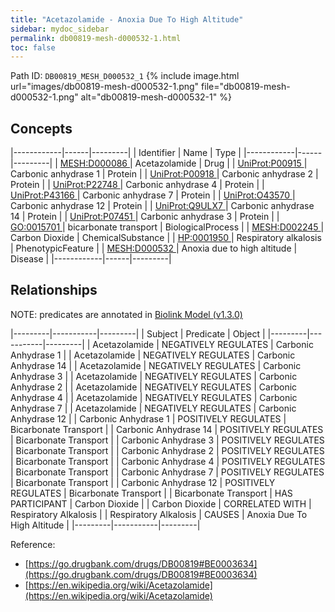 ```yaml
---
title: "Acetazolamide - Anoxia Due To High Altitude"
sidebar: mydoc_sidebar
permalink: db00819-mesh-d000532-1.html
toc: false 
---
```



Path ID: `DB00819_MESH_D000532_1`
{% include image.html url="images/db00819-mesh-d000532-1.png" file="db00819-mesh-d000532-1.png" alt="db00819-mesh-d000532-1" %}

## Concepts

|------------|------|---------|
| Identifier | Name | Type    |
|------------|------|---------|
| <a href="https://identifiers.org/MESH:D000086">MESH:D000086 </a> | Acetazolamide | Drug |
| <a href="https://identifiers.org/UniProt:P00915">UniProt:P00915 </a> | Carbonic anhydrase 1 | Protein |
| <a href="https://identifiers.org/UniProt:P00918">UniProt:P00918 </a> | Carbonic anhydrase 2 | Protein |
| <a href="https://identifiers.org/UniProt:P22748">UniProt:P22748 </a> | Carbonic anhydrase 4 | Protein |
| <a href="https://identifiers.org/UniProt:P43166">UniProt:P43166 </a> | Carbonic anhydrase 7 | Protein |
| <a href="https://identifiers.org/UniProt:O43570">UniProt:O43570 </a> | Carbonic anhydrase 12 | Protein |
| <a href="https://identifiers.org/UniProt:Q9ULX7">UniProt:Q9ULX7 </a> | Carbonic anhydrase 14 | Protein |
| <a href="https://identifiers.org/UniProt:P07451">UniProt:P07451 </a> | Carbonic anhydrase 3 | Protein |
| <a href="https://identifiers.org/GO:0015701">GO:0015701 </a> | bicarbonate transport | BiologicalProcess |
| <a href="https://identifiers.org/MESH:D002245">MESH:D002245 </a> | Carbon Dioxide | ChemicalSubstance |
| <a href="https://identifiers.org/HP:0001950">HP:0001950 </a> | Respiratory alkalosis | PhenotypicFeature |
| <a href="https://identifiers.org/MESH:D000532">MESH:D000532 </a> | Anoxia due to high altitude | Disease |
|------------|------|---------|

## Relationships


NOTE: predicates are annotated in <a href="https://github.com/biolink/biolink-model/releases/tag/v1.3.0">Biolink Model (v1.3.0)</a>

|---------|-----------|---------|
| Subject | Predicate | Object  |
|---------|-----------|---------|
| Acetazolamide | NEGATIVELY REGULATES | Carbonic Anhydrase 1 |
| Acetazolamide | NEGATIVELY REGULATES | Carbonic Anhydrase 14 |
| Acetazolamide | NEGATIVELY REGULATES | Carbonic Anhydrase 3 |
| Acetazolamide | NEGATIVELY REGULATES | Carbonic Anhydrase 2 |
| Acetazolamide | NEGATIVELY REGULATES | Carbonic Anhydrase 4 |
| Acetazolamide | NEGATIVELY REGULATES | Carbonic Anhydrase 7 |
| Acetazolamide | NEGATIVELY REGULATES | Carbonic Anhydrase 12 |
| Carbonic Anhydrase 1 | POSITIVELY REGULATES | Bicarbonate Transport |
| Carbonic Anhydrase 14 | POSITIVELY REGULATES | Bicarbonate Transport |
| Carbonic Anhydrase 3 | POSITIVELY REGULATES | Bicarbonate Transport |
| Carbonic Anhydrase 2 | POSITIVELY REGULATES | Bicarbonate Transport |
| Carbonic Anhydrase 4 | POSITIVELY REGULATES | Bicarbonate Transport |
| Carbonic Anhydrase 7 | POSITIVELY REGULATES | Bicarbonate Transport |
| Carbonic Anhydrase 12 | POSITIVELY REGULATES | Bicarbonate Transport |
| Bicarbonate Transport | HAS PARTICIPANT | Carbon Dioxide |
| Carbon Dioxide | CORRELATED WITH | Respiratory Alkalosis |
| Respiratory Alkalosis | CAUSES | Anoxia Due To High Altitude |
|---------|-----------|---------|

Reference: 
  - [https://go.drugbank.com/drugs/DB00819#BE0003634](https://go.drugbank.com/drugs/DB00819#BE0003634)
  - [https://en.wikipedia.org/wiki/Acetazolamide](https://en.wikipedia.org/wiki/Acetazolamide)
